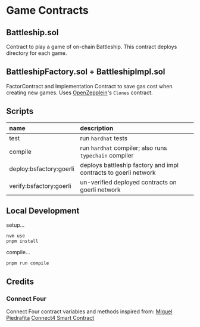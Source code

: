 # Game Contracts

## Battleship.sol
Contract to play a game of on-chain Battleship. This contract deploys directory for each game.

## BattleshipFactory.sol + BattleshipImpl.sol
FactorContract and Implementation Contract to save gas cost when creating new games. Uses [OpenZepplein]()'s `Clones` contract.

## Scripts

| name | description |
| :---- | :---------- |
| test | run `hardhat` tests |
| compile | run `hardhat` compiler; also runs `typechain` compiler |
| deploy:bsfactory:goerli | deploys battleship factory and impl contracts to goerli network |
| verify:bsfactory:goerli | un-verified deployed contracts on goerli network |

## Local Development

setup...

```shall
nvm use
pnpm install
```

compile...

```shell
pnpm run compile
```

## Credits
### Connect Four
Connect Four contract variables and methods inspired from:
[Miguel Piedrafita](https://github.com/m1guelpf)
[Connect4 Smart Contract](https://github.com/m1guelpf/connect4-sol/blob/main/src/ConnectFour.sol)